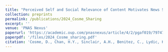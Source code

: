 ```yaml
---
title: "Perceived Self and Social Relevance of Content Motivates News Sharing Across Cultures and Topics"
collection: preprints
permalink: /publications/2024_Cosme_Sharing
excerpt: ''
venue: 'PNAS Nexus'
paperurl: 'https://academic.oup.com/pnasnexus/article/4/2/pgaf019/7974719'
paperpdf: '/files/2024_Cosme_sharing.pdf'
citation: 'Cosme, D., Chan, H.Y., Sinclair, A.H., Benitez, C., Lydic, K., Martin, R., Resnick, A., Carreras-Tartak, J., Cooper, N., Paul, A.M., Koelle, D., McVay, J., Falk, E.B., & Scholz, C. Perceived self and social relevance of content motivates news sharing across cultures and topics. PNAS Nexus, 4(2), pgaf019 (2025). https://doi.org/10.1093/pnasnexus/pgaf019'
---
```

